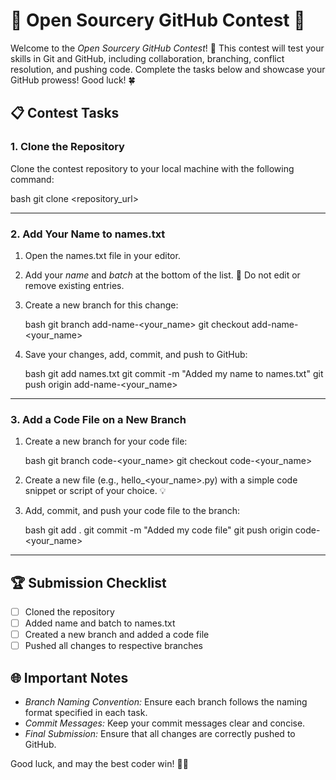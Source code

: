 # 🌟 Open Sourcery GitHub Contest 🌟

Welcome to the *Open Sourcery GitHub Contest*! 🚀 This contest will test your skills in Git and GitHub, including collaboration, branching, conflict resolution, and pushing code. Complete the tasks below and showcase your GitHub prowess! Good luck! 🍀

## 📋 Contest Tasks

### 1. Clone the Repository
Clone the contest repository to your local machine with the following command:

bash
git clone <repository_url>


---

### 2. Add Your Name to names.txt

1. Open the names.txt file in your editor.
2. Add your *name* and *batch* at the bottom of the list. 🚫 Do not edit or remove existing entries.
3. Create a new branch for this change:

   bash
   git branch add-name-<your_name>
   git checkout add-name-<your_name>
   

4. Save your changes, add, commit, and push to GitHub:

   bash
   git add names.txt
   git commit -m "Added my name to names.txt"
   git push origin add-name-<your_name>
   

---

### 3. Add a Code File on a New Branch

1. Create a new branch for your code file:

   bash
   git branch code-<your_name>
   git checkout code-<your_name>
   

2. Create a new file (e.g., hello_<your_name>.py) with a simple code snippet or script of your choice. 💡

3. Add, commit, and push your code file to the branch:

   bash
   git add .
   git commit -m "Added my code file"
   git push origin code-<your_name>
   

---

## 🏆 Submission Checklist
- [ ] Cloned the repository
- [ ] Added name and batch to names.txt
- [ ] Created a new branch and added a code file
- [ ] Pushed all changes to respective branches

## 🌐 Important Notes
- *Branch Naming Convention:* Ensure each branch follows the naming format specified in each task.
- *Commit Messages:* Keep your commit messages clear and concise.
- *Final Submission:* Ensure that all changes are correctly pushed to GitHub. 

Good luck, and may the best coder win! 🥇✨
